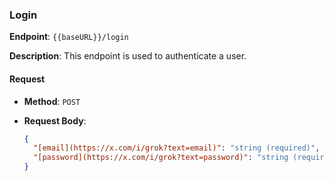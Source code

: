 ### Login

**Endpoint**: `{{baseURL}}/login`

**Description**: This endpoint is used to authenticate a user.

#### Request

- **Method**: `POST`
- **Request Body**:

  ```json
  {
    "[email](https://x.com/i/grok?text=email)": "string (required)",
    "[password](https://x.com/i/grok?text=password)": "string (required)"
  }
